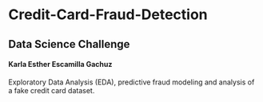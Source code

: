 # Credit-Card-Fraud-Detection
## Data Science Challenge
#### Karla Esther Escamilla Gachuz
Exploratory Data Analysis (EDA), predictive fraud modeling and analysis of a fake credit card dataset. 
